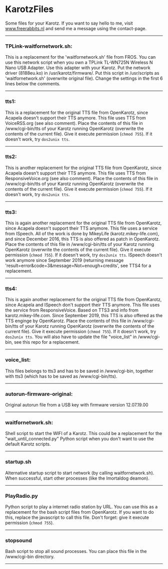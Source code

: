 # KarotzFiles
Some files for your Karotz.
If you want to say hello to me, visit www.freerabbits.nl and send me a message using the contact-page.

---

### TPLink-waitfornetwork.sh:
This is a replacement for the 'waitfornetwork.sh' file from FROS. You can use this network script when you own a TPLink TL-WN725N Wireless N Nano USB Adapter. Use this adapter with your Karotz. Put the network driver (8188eu.ko) in /usr/karotz/firmware/. Put this script in /usr/scripts as 'waitfornetwork.sh' (overwrite original file). Change the settings in the first 6 lines below the comments.

---

### tts1:
This is a replacement for the original TTS file from OpenKarotz, since Acapela doesn't support their TTS anymore. This file uses TTS from VoiceRSS.org (see also comment). Place the contents of this file in /www/cgi-bin/tts of your Karotz running OpenKarotz (overwrite the contents of the current file). Give it execute permission (`chmod 755`). If it doesn't work, try `dos2unix tts`.

---

### tts2:
This is another replacement for the original TTS file from OpenKarotz, since Acapela doesn't support their TTS anymore. This file uses TTS from ResponsiveVoice.org (see also comment). Place the contents of this file in /www/cgi-bin/tts of your Karotz running OpenKarotz (overwrite the contents of the current file). Give it execute permission (`chmod 755`). If it doesn't work, try `dos2unix tts`.

---

### tts3:
This is again another replacement for the original TTS file from OpenKarotz, since Acapela doesn't support their TTS anymore. This file uses a service from ISpeech. All of the work is done by MikeyLife (karotz.mikey-life.com), and since December 2016, this TTS is also offered as patch in OpenKarotz. Place the contents of this file in /www/cgi-bin/tts of your Karotz running OpenKarotz (overwrite the contents of the current file). Give it execute permission (`chmod 755`). If it doesn't work, try `dos2unix tts`.
ISpeech doesn't work anymore since September 2019 (returning message 'result=error&code=3&message=Not+enough+credits', see TTS4 for a replacement.

---

### tts4:
This is again another replacement for the original TTS file from OpenKarotz, since Acapela and ISpeech don't support their TTS anymore. This file uses the service from ResponsiveVoice. Based on TTS3 and info from karotz.mikey-life.com. Since September 2019, this TTS is also offered as the TTS enginge by OpenKarotz. Place the contents of this file in /www/cgi-bin/tts of your Karotz running OpenKarotz (overwrite the contents of the current file). Give it execute permission (`chmod 755`). If it doesn't work, try `dos2unix tts`.
You will also have to update the file "voice_list" in /www/cgi-bin, see this repo for a replacement.

---

### voice_list:
This files belongs to tts3 and has to be saved in /www/cgi-bin, together with tts3 (which has to be saved as /www/cgi-bin/tts).

---

### autorun-firmware-original:
Original autorun file from a USB key with firmware version 12.07.19.00

---

### waitfornetwork.sh:
Shell script to start the WIFI of a Karotz. This could be a replacement for the "wait_until_connected.py" Python script when you don't want to use the default Karotz scripts.

---

### startup.sh
Alternative startup script to start network (by calling waitfornetwork.sh). When successful, start other processes (like the Imortaldog deamon).

---

### PlayRadio.py
Python script to play a internet radio station by URL. You can use this as a replacement for the bash script files from OpenKarotz. If you want to do this, replace the javascript to call this file. Don't forget: give it execute permission (`chmod 755`).

---

### stopsound
Bash script to stop all sound processes. You can place this file in the /www/cgi-bin directory.

---
